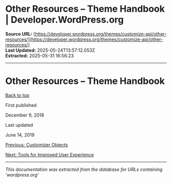 # Other Resources – Theme Handbook | Developer.WordPress.org

**Source URL:** [https://developer.wordpress.org/themes/customize-api/other-resources/](https://developer.wordpress.org/themes/customize-api/other-resources/)  
**Last Updated:** 2025-05-24T13:57:12.053Z  
**Extracted:** 2025-05-31 16:56:23

---

# Other Resources – Theme Handbook

[Back to top](#wp--skip-link--target)

First published

December 9, 2018

Last updated

June 14, 2019

[Previous: Customizer Objects](https://developer.wordpress.org/themes/customize-api/customizer-objects/)

[Next: Tools for Improved User Experience](https://developer.wordpress.org/themes/customize-api/tools-for-improved-user-experience/)

---

*This documentation was extracted from the database for URLs containing 'wordpress.org'*
